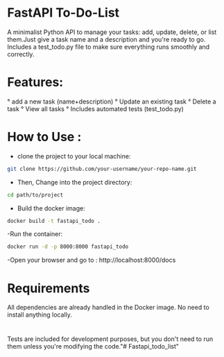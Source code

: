 # FastAPI To-Do-List 
A minimalist Python API to manage your tasks: add, update, delete, or list them.Just give a task name and a description and you're ready to go.
Includes a test_todo.py file to make sure everything runs smoothly and correctly.

# Features:
° add a new task (name+description)
° Update an existing task
° Delete a task
° View all tasks
° Includes automated tests (test_todo.py)

# How to Use :
- clone the project to your local machine:

```bash 
git clone https://github.com/your-username/your-repo-name.git 
```

- Then, Change into the project directory:
``` Bash
cd path/to/project 
```

- Build the docker image:
```bash 
docker build -t fastapi_todo . 
```

-Run the container:
```bash 
docker run -d -p 8000:8000 fastapi_todo 
```

-Open your browser and go to : 
http://localhost:8000/docs

# Requirements
All dependencies are already handled in the Docker image. No need to install anything locally.

#
Tests are included for development purposes, but you don't need to run them unless you're modifying the code."# Fastapi_todo_list" 
